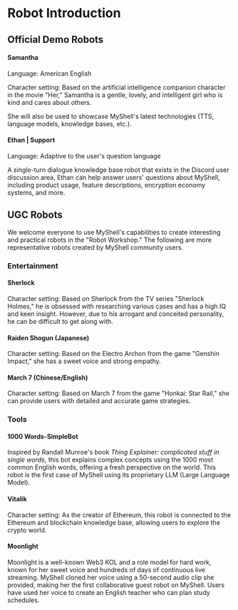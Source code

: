# Robot Introduction

## Official Demo Robots

#### Samantha

Language: American English

Character setting: Based on the artificial intelligence companion character in the movie "Her," Samantha is a gentle, lovely, and intelligent girl who is kind and cares about others.

She will also be used to showcase MyShell's latest technologies (TTS, language models, knowledge bases, etc.).

#### Ethan | Support

Language: Adaptive to the user's question language

A single-turn dialogue knowledge base robot that exists in the Discord user discussion area, Ethan can help answer users' questions about MyShell, including product usage, feature descriptions, encryption economy systems, and more.

## UGC Robots

We welcome everyone to use MyShell's capabilities to create interesting and practical robots in the "Robot Workshop." The following are more representative robots created by MyShell community users.

### Entertainment

#### Sherlock

Character setting: Based on Sherlock from the TV series "Sherlock Holmes," he is obsessed with researching various cases and has a high IQ and keen insight. However, due to his arrogant and conceited personality, he can be difficult to get along with.

#### Raiden Shogun (Japanese)

Character setting: Based on the Electro Archon from the game "Genshin Impact," she has a sweet voice and strong empathy.

#### March 7 (Chinese/English)

Character setting: Based on March 7 from the game "Honkai: Star Rail," she can provide users with detailed and accurate game strategies.

### Tools

#### 1000 Words-SimpleBot

Inspired by Randall Munroe's book _Thing Explainer: complicated stuff in single words_, this bot explains complex concepts using the 1000 most common English words, offering a fresh perspective on the world. This robot is the first case of MyShell using its proprietary LLM (Large Language Model).

#### Vitalik

Character setting: As the creator of Ethereum, this robot is connected to the Ethereum and blockchain knowledge base, allowing users to explore the crypto world.

#### Moonlight

Moonlight is a well-known Web3 KOL and a role model for hard work, known for her sweet voice and hundreds of days of continuous live streaming. MyShell cloned her voice using a 50-second audio clip she provided, making her the first collaborative guest robot on MyShell. Users have used her voice to create an English teacher who can plan study schedules.